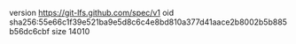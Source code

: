 version https://git-lfs.github.com/spec/v1
oid sha256:55e66c1f39e521ba9e5d8c6c4e8bd810a377d41aace2b8002b5b885b56dc6cbf
size 14010
